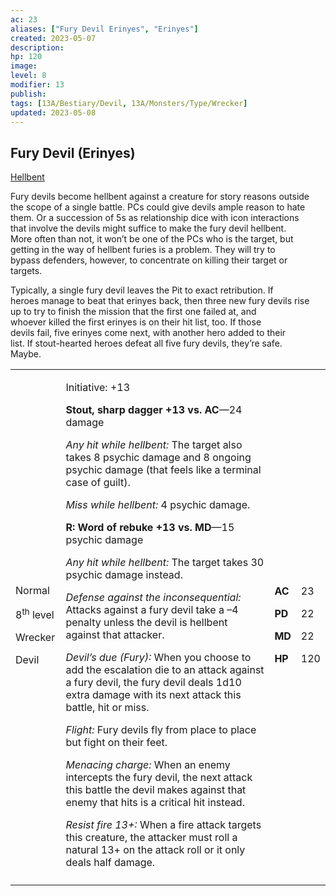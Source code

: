 ```yaml
---
ac: 23
aliases: ["Fury Devil Erinyes", "Erinyes"]
created: 2023-05-07
description: 
hp: 120
image: 
level: 8
modifier: 13
publish: 
tags: [13A/Bestiary/Devil, 13A/Monsters/Type/Wrecker]
updated: 2023-05-08
---
```


## Fury Devil (Erinyes)

<u>Hellbent</u>

Fury devils become hellbent against a creature for story reasons outside  
the scope of a single battle. PCs could give devils ample reason to hate  
them. Or a succession of 5s as relationship dice with icon interactions  
that involve the devils might suffice to make the fury devil hellbent.  
More often than not, it won’t be one of the PCs who is the target, but  
getting in the way of hellbent furies is a problem. They will try to  
bypass defenders, however, to concentrate on killing their target or  
targets.

Typically, a single fury devil leaves the Pit to exact retribution. If  
heroes manage to beat that erinyes back, then three new fury devils rise  
up to try to finish the mission that the first one failed at, and  
whoever killed the first erinyes is on their hit list, too. If those  
devils fail, five erinyes come next, with another hero added to their  
list. If stout-hearted heroes defeat all five fury devils, they’re safe.  
Maybe.

<table>
<colgroup>
<col style="width: 16%" />
<col style="width: 71%" />
<col style="width: 5%" />
<col style="width: 6%" />
</colgroup>
<tbody>
<tr class="odd">
<td><p>Normal</p>
<p>8<sup>th</sup> level</p>
<p>Wrecker</p>
<p>Devil</p></td>
<td><p>Initiative: +13</p>
<p><strong>Stout, sharp dagger +13 vs. AC</strong>—24 damage</p>
<p><em>Any hit while hellbent:</em> The target also takes 8 psychic
damage and 8 ongoing psychic damage (that feels like a terminal case of
guilt).</p>
<p><em>Miss while hellbent:</em> 4 psychic damage.</p>
<p><strong>R: Word of rebuke +13 vs. MD</strong>—15 psychic damage</p>
<p><em>Any hit while hellbent:</em> The target takes 30 psychic damage
instead.</p>
<p><em>Defense against the inconsequential:</em> Attacks against a fury
devil take a –4 penalty unless the devil is hellbent against that
attacker.</p>
<p><em>Devil’s due (Fury):</em> When you choose to add the escalation
die to an attack against a fury devil, the fury devil deals 1d10 extra
damage with its next attack this battle, hit or miss.</p>
<p><em>Flight:</em> Fury devils fly from place to place but fight on
their feet.</p>
<p><em>Menacing charge:</em> When an enemy intercepts the fury devil,
the next attack this battle the devil makes against that enemy that hits
is a critical hit instead.</p>
<p><em>Resist fire 13+:</em> When a fire attack targets this creature,
the attacker must roll a natural 13+ on the attack roll or it only deals
half damage.</p></td>
<td><p><strong>AC</strong></p>
<p><strong>PD</strong></p>
<p><strong>MD</strong></p>
<p><strong>HP</strong></p></td>
<td><p>23</p>
<p>22</p>
<p>22</p>
<p>120</p></td>
</tr>
<tr class="even">
<td></td>
<td></td>
<td></td>
<td></td>
</tr>
</tbody>
</table>
